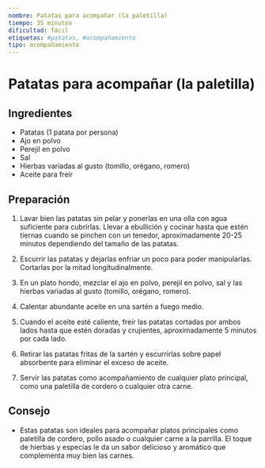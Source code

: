 ```yaml
---
nombre: Patatas para acompañar (la paletilla)
tiempo: 35 minutos
dificultad: fácil
etiquetas: #patatas, #acompañamiento
tipo: acompañamiento
---
```


# Patatas para acompañar (la paletilla)

## Ingredientes

- Patatas (1 patata por persona)
- Ajo en polvo
- Perejil en polvo
- Sal
- Hierbas variadas al gusto (tomillo, orégano, romero)
- Aceite para freír

## Preparación

1. Lavar bien las patatas sin pelar y ponerlas en una olla con agua suficiente para cubrirlas. Llevar a ebullición y cocinar hasta que estén tiernas cuando se pinchen con un tenedor, aproximadamente 20-25 minutos dependiendo del tamaño de las patatas.

2. Escurrir las patatas y dejarlas enfriar un poco para poder manipularlas. Cortarlas por la mitad longitudinalmente.

3. En un plato hondo, mezclar el ajo en polvo, perejil en polvo, sal y las hierbas variadas al gusto (tomillo, orégano, romero).

4. Calentar abundante aceite en una sartén a fuego medio.

5. Cuando el aceite esté caliente, freír las patatas cortadas por ambos lados hasta que estén doradas y crujientes, aproximadamente 5 minutos por cada lado.

6. Retirar las patatas fritas de la sartén y escurrirlas sobre papel absorbente para eliminar el exceso de aceite.

7. Servir las patatas como acompañamiento de cualquier plato principal, como una paletilla de cordero o cualquier otra carne.

## Consejo

- Estas patatas son ideales para acompañar platos principales como paletilla de cordero, pollo asado o cualquier carne a la parrilla. El toque de hierbas y especias le da un sabor delicioso y aromático que complementa muy bien las carnes.
